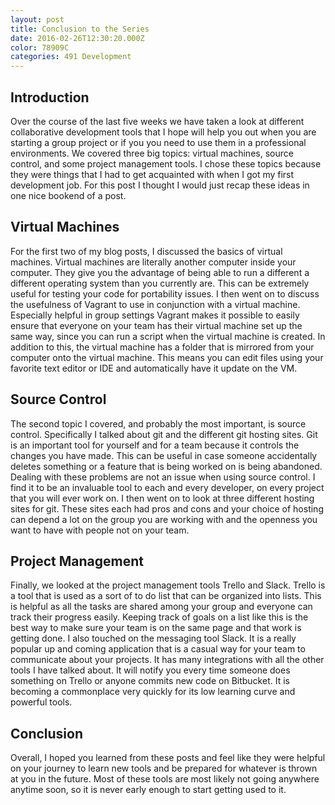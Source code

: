 ```yaml
---
layout: post
title: Conclusion to the Series
date: 2016-02-26T12:30:20.000Z
color: 78909C
categories: 491 Development
---
```

Introduction
------------
Over the course of the last five weeks we have taken a look at different
collaborative development tools that I hope will help you out when you are
starting a group project or if you you need to use them in a professional
environments. We covered three big topics: virtual machines, source control, and
some project management tools. I chose these topics because they were things
that I had to get acquainted with when I got my first development job. For this
post I thought I would just recap these ideas in one nice bookend of a post.

Virtual Machines
----------------
For the first two of my blog posts, I discussed the basics of virtual machines.
Virtual machines are literally another computer inside your computer. They give
you the advantage of being able to run a different a different operating system
than you currently are. This can be extremely useful for testing your code for
portability issues. I then went on to discuss the usefulness of Vagrant to use
in conjunction with a virtual machine. Especially helpful in group settings
Vagrant makes it possible to easily ensure that everyone on your team has their
virtual machine set up the same way, since you can run a script when the virtual
machine is created. In addition to this, the virtual machine has a folder that
is mirrored from your computer onto the virtual machine. This means you can edit
files using your favorite text editor or IDE and automatically have it update on
the VM.

Source Control
--------------
The second topic I covered, and probably the most important, is source control.
Specifically I talked about git and the different git hosting sites. Git is an
important tool for yourself and for a team because it controls the changes you
have made. This can be useful in case someone accidentally deletes something or
a feature that is being worked on is being abandoned. Dealing with these
problems are not an issue when using source control. I find it to be an
invaluable tool to each and every developer, on every project that you will ever
work on. I then went on to look at three different hosting sites for git. These
sites each had pros and cons and your choice of hosting can depend a lot on the
group you are working with and the openness you want to have with people not on
your team.

Project Management
------------------
Finally, we looked at the project management tools Trello and Slack. Trello is a
tool that is used as a sort of to do list that can be organized into lists. This
is helpful as all the tasks are shared among your group and everyone can track
their progress easily. Keeping track of goals on a list like this is the best
way to make sure your team is on the same page and that work is getting done. I
also touched on the messaging tool Slack. It is a really popular up and coming
application that is a casual way for your team to communicate about your
projects. It has many integrations with all the other tools I have talked about.
It will notify you every time someone does something on Trello or anyone commits
new code on Bitbucket. It is becoming a commonplace very quickly for its low
learning curve and powerful tools.

Conclusion
----------
Overall, I hoped you learned from these posts and feel like they were helpful
on your journey to learn new tools and be prepared for whatever is thrown at you
in the future. Most of these tools are most likely not going anywhere anytime
soon, so it is never early enough to start getting used to it.
